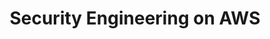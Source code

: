 ---
title: "Security Engineering on AWS"
draft: false
# page title background image
bg_image: ""
# meta description
description : "Gain a comprehensive understanding of security features when running workloads in AWS."
---